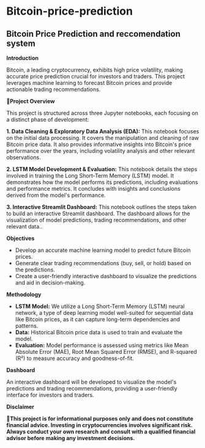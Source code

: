 # Bitcoin-price-prediction
## Bitcoin Price Prediction and reccomendation system

**Introduction**

Bitcoin, a leading cryptocurrency, exhibits high price volatility, making accurate price prediction crucial for investors and traders. This project leverages machine learning to forecast Bitcoin prices and provide actionable trading recommendations.

**📝Project Overview**

This project is structured across three Jupyter notebooks, each focusing on a distinct phase of development:

**1. Data Cleaning & Exploratory Data Analysis (EDA):**
This notebook focuses on the initial data processing. It covers the manipulation and cleaning of raw Bitcoin price data.
It also provides informative insights into Bitcoin's price performance over the years, including volatility analysis and other relevant observations.

**2. LSTM Model Development & Evaluation:**
This notebook details the steps involved in training the Long Short-Term Memory (LSTM) model.
It demonstrates how the model performs its predictions, including evaluations and performance metrics.
It concludes with insights and conclusions derived from the model's performance.

**3. Interactive Streamlit Dashboard:**
This notebook outlines the steps taken to build an interactive Streamlit dashboard.
The dashboard allows for the visualization of model predictions, trading recommendations, and other relevant data..

**Objectives**

* Develop an accurate machine learning model to predict future Bitcoin prices.
* Generate clear trading recommendations (buy, sell, or hold) based on the predictions.
* Create a user-friendly interactive dashboard to visualize the predictions and aid in decision-making.

**Methodology**

* **LSTM Model:** We utilize a Long Short-Term Memory (LSTM) neural network, a type of deep learning model well-suited for sequential data like Bitcoin prices, as it can capture long-term dependencies and patterns.
* **Data:** Historical Bitcoin price data is used to train and evaluate the model.
* **Evaluation:** Model performance is assessed using metrics like Mean Absolute Error (MAE), Root Mean Squared Error (RMSE), and R-squared (R²) to measure accuracy and goodness-of-fit.

**Dashboard**

An interactive dashboard will be developed to visualize the model's predictions and trading recommendations, providing a user-friendly interface for investors and traders.

**Disclaimer**

**📌This project is for informational purposes only and does not constitute financial advice. Investing in cryptocurrencies involves significant risk. Always conduct your own research and consult with a qualified financial advisor before making any investment decisions.**











